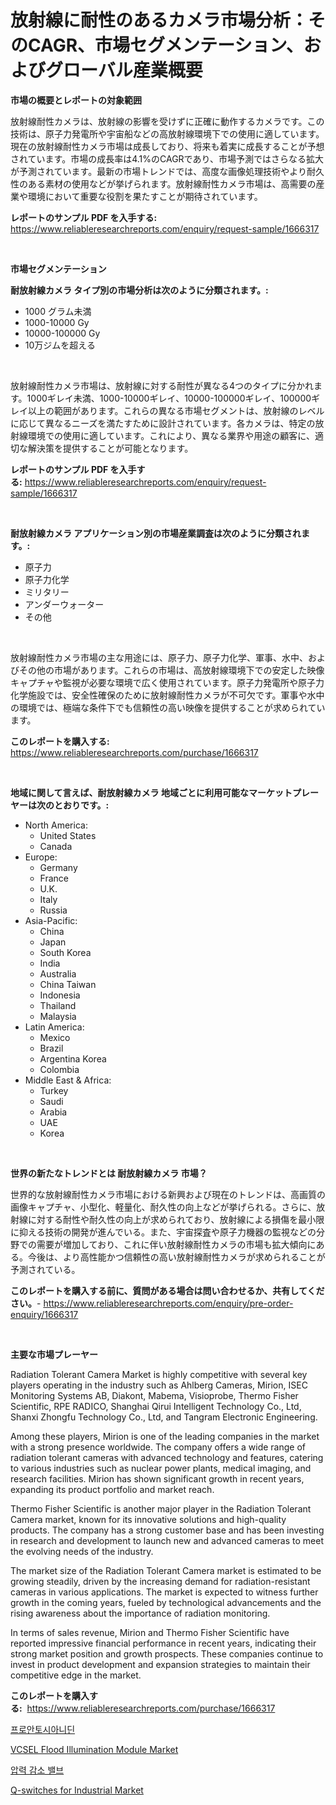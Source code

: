 <p><h1>放射線に耐性のあるカメラ市場分析：そのCAGR、市場セグメンテーション、およびグローバル産業概要</h1></p><p><strong>市場の概要とレポートの対象範囲</strong></p>
<p><p>放射線耐性カメラは、放射線の影響を受けずに正確に動作するカメラです。この技術は、原子力発電所や宇宙船などの高放射線環境下での使用に適しています。現在の放射線耐性カメラ市場は成長しており、将来も着実に成長することが予想されています。市場の成長率は4.1%のCAGRであり、市場予測ではさらなる拡大が予測されています。最新の市場トレンドでは、高度な画像処理技術やより耐久性のある素材の使用などが挙げられます。放射線耐性カメラ市場は、高需要の産業や環境において重要な役割を果たすことが期待されています。</p></p>
<p><strong>レポートのサンプル PDF を入手する:</strong> <a href="https://www.reliableresearchreports.com/enquiry/request-sample/1666317">https://www.reliableresearchreports.com/enquiry/request-sample/1666317</a></p>
<p>&nbsp;</p>
<p><strong>市場セグメンテーション</strong></p>
<p><strong>耐放射線カメラ タイプ別の市場分析は次のように分類されます。:</strong></p>
<p><ul><li>1000 グラム未満</li><li>1000-10000 Gy</li><li>10000-100000 Gy</li><li>10万ジムを超える</li></ul></p>
<p>&nbsp;</p>
<p><p>放射線耐性カメラ市場は、放射線に対する耐性が異なる4つのタイプに分かれます。1000ギレイ未満、1000-10000ギレイ、10000-100000ギレイ、100000ギレイ以上の範囲があります。これらの異なる市場セグメントは、放射線のレベルに応じて異なるニーズを満たすために設計されています。各カメラは、特定の放射線環境での使用に適しています。これにより、異なる業界や用途の顧客に、適切な解決策を提供することが可能となります。</p></p>
<p><strong>レポートのサンプル PDF を入手する:</strong>&nbsp;<a href="https://www.reliableresearchreports.com/enquiry/request-sample/1666317">https://www.reliableresearchreports.com/enquiry/request-sample/1666317</a></p>
<p>&nbsp;</p>
<p><strong> 耐放射線カメラ アプリケーション別の市場産業調査は次のように分類されます。:</strong></p>
<p><ul><li>原子力</li><li>原子力化学</li><li>ミリタリー</li><li>アンダーウォーター</li><li>その他</li></ul></p>
<p>&nbsp;</p>
<p><p>放射線耐性カメラ市場の主な用途には、原子力、原子力化学、軍事、水中、およびその他の市場があります。これらの市場は、高放射線環境下での安定した映像キャプチャや監視が必要な環境で広く使用されています。原子力発電所や原子力化学施設では、安全性確保のために放射線耐性カメラが不可欠です。軍事や水中の環境では、極端な条件下でも信頼性の高い映像を提供することが求められています。</p></p>
<p><strong>このレポートを購入する:</strong>&nbsp; <a href="https://www.reliableresearchreports.com/purchase/1666317">https://www.reliableresearchreports.com/purchase/1666317</a></p>
<p>&nbsp;</p>
<p><strong>地域に関して言えば、耐放射線カメラ 地域ごとに利用可能なマーケットプレーヤーは次のとおりです。:</strong></p>
<p><ul>
    <li>
        North America:
        <ul>
            <li>United States</li>
            <li>Canada</li>
        </ul>
    </li>
    <li>
        Europe:
        <ul>
            <li>Germany</li>
            <li>France</li>
            <li>U.K.</li>
            <li>Italy</li>
            <li>Russia</li>
        </ul>
    </li>
    <li>
        Asia-Pacific:
        <ul>
            <li>China</li>
            <li>Japan</li>
            <li>South Korea</li>
            <li>India</li>
            <li>Australia</li>
            <li>China Taiwan</li>
            <li>Indonesia</li>
            <li>Thailand</li>
            <li>Malaysia</li>
        </ul>
    </li>
    <li>
        Latin America:
        <ul>
            <li>Mexico</li>
            <li>Brazil</li>
            <li>Argentina Korea</li>
            <li>Colombia</li>
        </ul>
    </li>
    <li>
        Middle East & Africa:
        <ul>
            <li>Turkey</li>
            <li>Saudi</li>
            <li>Arabia</li>
            <li>UAE</li>
            <li>Korea</li>
        </ul>
    </li>
    </ul></p>
<p>&nbsp;</p>
<p><strong>世界の新たなトレンドとは 耐放射線カメラ 市場？</strong></p>
<p><p>世界的な放射線耐性カメラ市場における新興および現在のトレンドは、高画質の画像キャプチャ、小型化、軽量化、耐久性の向上などが挙げられる。さらに、放射線に対する耐性や耐久性の向上が求められており、放射線による損傷を最小限に抑える技術の開発が進んでいる。また、宇宙探査や原子力機器の監視などの分野での需要が増加しており、これに伴い放射線耐性カメラの市場も拡大傾向にある。今後は、より高性能かつ信頼性の高い放射線耐性カメラが求められることが予測されている。</p></p>
<p><strong>このレポートを購入する前に、質問がある場合は問い合わせるか、共有してください。</strong>- <a href="https://www.reliableresearchreports.com/enquiry/pre-order-enquiry/1666317">https://www.reliableresearchreports.com/enquiry/pre-order-enquiry/1666317</a></p>
<p>&nbsp;</p>
<p><strong>主要な市場プレーヤー</strong></p>
<p><p>Radiation Tolerant Camera Market is highly competitive with several key players operating in the industry such as Ahlberg Cameras, Mirion, ISEC Monitoring Systems AB, Diakont, Mabema, Visioprobe, Thermo Fisher Scientific, RPE RADICO, Shanghai Qirui Intelligent Technology Co., Ltd, Shanxi Zhongfu Technology Co., Ltd, and Tangram Electronic Engineering.</p><p>Among these players, Mirion is one of the leading companies in the market with a strong presence worldwide. The company offers a wide range of radiation tolerant cameras with advanced technology and features, catering to various industries such as nuclear power plants, medical imaging, and research facilities. Mirion has shown significant growth in recent years, expanding its product portfolio and market reach.</p><p>Thermo Fisher Scientific is another major player in the Radiation Tolerant Camera market, known for its innovative solutions and high-quality products. The company has a strong customer base and has been investing in research and development to launch new and advanced cameras to meet the evolving needs of the industry.</p><p>The market size of the Radiation Tolerant Camera market is estimated to be growing steadily, driven by the increasing demand for radiation-resistant cameras in various applications. The market is expected to witness further growth in the coming years, fueled by technological advancements and the rising awareness about the importance of radiation monitoring.</p><p>In terms of sales revenue, Mirion and Thermo Fisher Scientific have reported impressive financial performance in recent years, indicating their strong market position and growth prospects. These companies continue to invest in product development and expansion strategies to maintain their competitive edge in the market.</p></p>
<p><strong>このレポートを購入する:</strong>&nbsp;&nbsp;<a href="https://www.reliableresearchreports.com/purchase/1666317">https://www.reliableresearchreports.com/purchase/1666317</a></p>
<p><p><a href="https://github.com/darrellockm3ytan895656/Market-Research-Report-List-1/blob/main/816586412998.md">프로안토시아니딘</a></p><p><a href="https://github.com/beatblasta/Market-Research-Report-List-2/blob/main/vcsel-flood-illumination-module-market.md">VCSEL Flood Illumination Module Market</a></p><p><a href="https://github.com/Penelolack456456/Market-Research-Report-List-1/blob/main/590596012997.md">압력 감소 밸브</a></p><p><a href="https://github.com/angelajermaine/Market-Research-Report-List-2/blob/main/q-switches-for-industrial-market.md">Q-switches for Industrial Market</a></p></p>